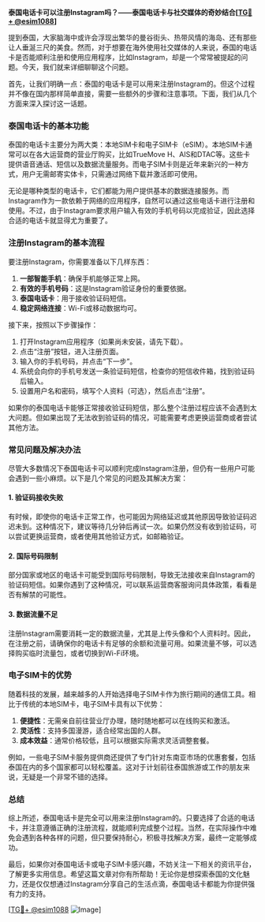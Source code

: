 **泰国电话卡可以注册Instagram吗？——泰国电话卡与社交媒体的奇妙结合[[TG💪+ @esim1088](https://t.me/s/esim1088)]**

提到泰国，大家脑海中或许会浮现出繁华的曼谷街头、热带风情的海岛、还有那些让人垂涎三尺的美食。然而，对于想要在海外使用社交媒体的人来说，泰国的电话卡是否能顺利注册和使用应用程序，比如Instagram，却是一个常常被提起的问题。今天，我们就来详细聊聊这个问题。

首先，让我们明确一点：泰国的电话卡是可以用来注册Instagram的。但这个过程并不像在国内那样简单直接，需要一些额外的步骤和注意事项。下面，我们从几个方面来深入探讨这一话题。

### 泰国电话卡的基本功能

泰国的电话卡主要分为两大类：本地SIM卡和电子SIM卡（eSIM）。本地SIM卡通常可以在各大运营商的营业厅购买，比如TrueMove H、AIS和DTAC等。这些卡提供语音通话、短信以及数据流量服务。而电子SIM卡则是近年来新兴的一种方式，用户无需邮寄实体卡，只需通过网络下载并激活即可使用。

无论是哪种类型的电话卡，它们都能为用户提供基本的数据连接服务。而Instagram作为一款依赖于网络的应用程序，自然可以通过这些电话卡进行注册和使用。不过，由于Instagram要求用户输入有效的手机号码以完成验证，因此选择合适的电话卡就显得尤为重要了。

### 注册Instagram的基本流程

要注册Instagram，你需要准备以下几样东西：

1. **一部智能手机**：确保手机能够正常上网。
2. **有效的手机号码**：这是Instagram验证身份的重要依据。
3. **泰国电话卡**：用于接收验证码短信。
4. **稳定网络连接**：Wi-Fi或移动数据均可。

接下来，按照以下步骤操作：

1. 打开Instagram应用程序（如果尚未安装，请先下载）。
2. 点击“注册”按钮，进入注册页面。
3. 输入你的手机号码，并点击“下一步”。
4. 系统会向你的手机号发送一条验证码短信，检查你的短信收件箱，找到验证码后输入。
5. 设置用户名和密码，填写个人资料（可选），然后点击“注册”。

如果你的泰国电话卡能够正常接收验证码短信，那么整个注册过程应该不会遇到太大问题。但如果出现了无法收到验证码的情况，可能需要考虑更换运营商或者尝试其他方法。

### 常见问题及解决办法

尽管大多数情况下泰国电话卡可以顺利完成Instagram注册，但仍有一些用户可能会遇到一些小麻烦。以下是几个常见的问题及其解决方案：

#### 1. 验证码接收失败

有时候，即使你的电话卡正常工作，也可能因为网络延迟或其他原因导致验证码迟迟未到。这种情况下，建议等待几分钟后再试一次。如果仍然没有收到验证码，可以尝试更换运营商，或者使用其他验证方式，如邮箱验证。

#### 2. 国际号码限制

部分国家或地区的电话卡可能受到国际号码限制，导致无法接收来自Instagram的验证码短信。如果你遇到了这种情况，可以联系运营商客服询问具体政策，看看是否有解禁的可能性。

#### 3. 数据流量不足

注册Instagram需要消耗一定的数据流量，尤其是上传头像和个人资料时。因此，在注册之前，请确保你的电话卡有足够的余额和流量可用。如果流量不够，可以选择购买临时流量包，或者切换到Wi-Fi环境。

### 电子SIM卡的优势

随着科技的发展，越来越多的人开始选择电子SIM卡作为旅行期间的通信工具。相比于传统的本地SIM卡，电子SIM卡具有以下优势：

1. **便捷性**：无需亲自前往营业厅办理，随时随地都可以在线购买和激活。
2. **灵活性**：支持多国漫游，适合经常出国的人群。
3. **成本效益**：通常价格较低，且可以根据实际需求灵活调整套餐。

例如，一些电子SIM卡服务提供商还提供了专门针对东南亚市场的优惠套餐，包括泰国在内的多个国家都可以轻松覆盖。这对于计划前往泰国旅游或工作的朋友来说，无疑是一个非常不错的选择。

### 总结

综上所述，泰国电话卡是完全可以用来注册Instagram的。只要选择了合适的电话卡，并注意遵循正确的注册流程，就能顺利完成整个过程。当然，在实际操作中难免会遇到各种各样的问题，但只要保持耐心，积极寻找解决方案，最终一定能够成功。

最后，如果你对泰国电话卡或电子SIM卡感兴趣，不妨关注一下相关的资讯平台，了解更多实用信息。希望这篇文章对你有所帮助！无论你是想探索泰国的文化魅力，还是仅仅想通过Instagram分享自己的生活点滴，泰国电话卡都能为你提供强有力的支持。

[[TG💪+ @esim1088](https://t.me/s/esim1088) ![Image](https://i.postimg.cc/4NQfJmqS/Snipaste-2025-05-13-00-14-12.png)]